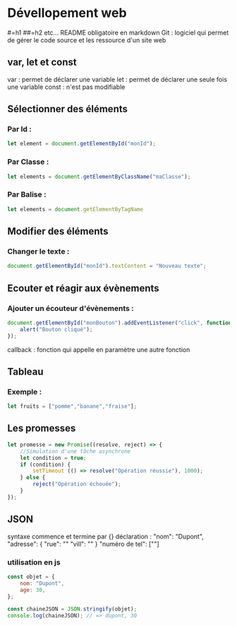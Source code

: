 # Dévellopement web
#=h1 ##=h2 etc... 
README obligatoire en markdown
Git : logiciel qui permet de gérer le code source et les ressource d'un site web
## var, let et const
var : permet de déclarer une variable
let : permet de déclarer une seule fois une variable
const : n'est pas modifiable

## Sélectionner des éléments
### Par Id :
```js
let element = document.getElementById("monId");
```
### Par Classe :
```js
let elements = document.getElementByClassName("maClasse");
```
### Par Balise :
```js
let elements = document.getElementByTagName
```

## Modifier des éléments
### Changer le texte :
```js
document.getElementById("monId").textContent = "Nouveau texte";
```

## Ecouter et réagir aux évènements
### Ajouter un écouteur d'évènements :
```js
document.getElementById("monBouton").addEventListener("click", function (){
    alert("Bouton cliqué");
});
```

callback : fonction qui appelle en paramètre une autre fonction

## Tableau
### Exemple :
```js
let fruits = ["pomme","banane","fraise"];
```

## Les promesses
```javascript
let promesse = new Promise((resolve, reject) => {
    //Simulation d'une tâche asynchrone
    let condition = true;
    if (condition) {
        setTimeout (() => resolve("Opération réussie"), 1000);
    } else {
        reject("Opération échouée");
    }
});
```

## JSON
syntaxe commence et termine par {}
déclaration : 
"nom": "Dupont",
"adresse": {
    "rue": ""
    "vill": ""
}
"numéro de tel": [""]

### utilisation en js
```js
const objet = {
    nom: "Dupont",
    age: 30,
};

const chaineJSON = JSON.stringify(objet);
console.log(chaineJSON); // => dupont, 30
```